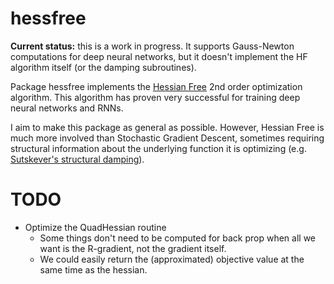 # hessfree

**Current status:** this is a work in progress. It supports Gauss-Newton computations for deep neural networks, but it doesn't implement the HF algorithm itself (or the damping subroutines).

Package hessfree implements the [Hessian Free](http://www.cs.toronto.edu/~jmartens/docs/Deep_HessianFree.pdf) 2nd order optimization algorithm. This algorithm has proven very successful for training deep neural networks and RNNs.

I aim to make this package as general as possible. However, Hessian Free is much more involved than Stochastic Gradient Descent, sometimes requiring structural information about the underlying function it is optimizing (e.g. [Sutskever's structural damping](http://www.cs.utoronto.ca/~ilya/pubs/2011/HF-RNN.pdf)).

# TODO

 * Optimize the QuadHessian routine
   * Some things don't need to be computed for back prop when all we want is the R-gradient, not the gradient itself.
   * We could easily return the (approximated) objective value at the same time as the hessian.
